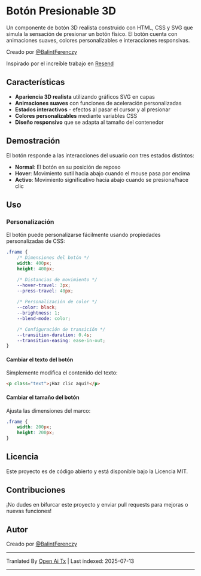 # Botón Presionable 3D

Un componente de botón 3D realista construido con HTML, CSS y SVG que simula la sensación de presionar un botón físico. El botón cuenta con animaciones suaves, colores personalizables e interacciones responsivas.

Creado por [@BalintFerenczy](https://x.com/BalintFerenczy)

Inspirado por el increíble trabajo en [Resend](https://resend.com/)

## Características

- **Apariencia 3D realista** utilizando gráficos SVG en capas
- **Animaciones suaves** con funciones de aceleración personalizadas
- **Estados interactivos** - efectos al pasar el cursor y al presionar
- **Colores personalizables** mediante variables CSS
- **Diseño responsivo** que se adapta al tamaño del contenedor

## Demostración
El botón responde a las interacciones del usuario con tres estados distintos:
- **Normal**: El botón en su posición de reposo
- **Hover**: Movimiento sutil hacia abajo cuando el mouse pasa por encima
- **Activo**: Movimiento significativo hacia abajo cuando se presiona/hace clic

## Uso

### Personalización

El botón puede personalizarse fácilmente usando propiedades personalizadas de CSS:

```css
.frame {
    /* Dimensiones del botón */
    width: 400px; 
    height: 400px; 

    /* Distancias de movimiento */
    --hover-travel: 3px;
    --press-travel: 40px;
    
    /* Personalización de color */
    --color: black;
    --brightness: 1;
    --blend-mode: color;

    /* Configuración de transición */
    --transition-duration: 0.4s;
    --transition-easing: ease-in-out;
}
```
#### Cambiar el texto del botón

Simplemente modifica el contenido del texto:

```html
<p class="text">¡Haz clic aquí!</p>
```

#### Cambiar el tamaño del botón

Ajusta las dimensiones del marco:

```css
.frame {
    width: 200px;
    height: 200px;
}
```
## Licencia

Este proyecto es de código abierto y está disponible bajo la Licencia MIT.

## Contribuciones

¡No dudes en bifurcar este proyecto y enviar pull requests para mejoras o nuevas funciones!

## Autor

Creado por [@BalintFerenczy](https://x.com/BalintFerenczy)

---

Tranlated By [Open Ai Tx](https://github.com/OpenAiTx/OpenAiTx) | Last indexed: 2025-07-13

---
